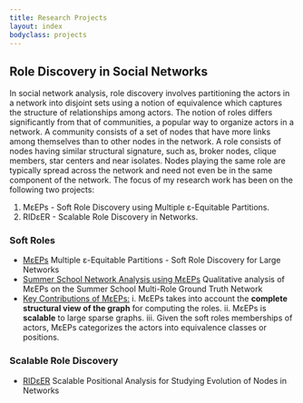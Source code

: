 ```yaml
---
title: Research Projects
layout: index
bodyclass: projects
---
```


Role Discovery in Social Networks
---------------------------------
In social network analysis, role discovery involves partitioning the actors in a network into disjoint sets using a notion of equivalence which captures the structure of relationships among actors. The notion of roles differs significantly from that of communities, a popular way to organize actors in a network. A community consists of a set of nodes that have more links among themselves than to other nodes in the network. A role consists of nodes having similar structural signature, such as, broker nodes, clique members, star centers and near isolates. Nodes playing the same role are  typically spread across the network and need not even be in the same component of the network. The focus of my research work has been on the following two projects:

1. M&epsilon;EPs - Soft Role Discovery using Multiple &epsilon;-Equitable Partitions.
2. RID&epsilon;ER - Scalable Role Discovery in Networks.


### Soft Roles

* [M&epsilon;EPs](https://www.dropbox.com/s/mw590lpgre5bxiq/meeps.pdf?dl=0) <span>Multiple &epsilon;-Equitable Partitions - Soft Role Discovery for Large Networks</span>
* [Summer School Network Analysis using M&epsilon;EPs](http://randomsurfer.in/summer.html) <span>Qualitative analysis of M&epsilon;EPs on the Summer School Multi-Role Ground Truth Network</span>
* [Key Contributions of M&epsilon;EPs:]() <span>i. M&epsilon;EPs takes into account the <b>complete structural view of the graph</b> for computing the roles.</span> <span>ii. M&epsilon;EPs is <b>scalable</b> to large sparse graphs.</span> <span>iii. Given the soft roles memberships of actors, MεEPs categorizes the actors into equivalence classes or positions.</span>

### Scalable Role Discovery
* [RID&epsilon;ER](http://arxiv.org/abs/1402.3797) <span>Scalable Positional Analysis for Studying Evolution of Nodes in Networks</span>
